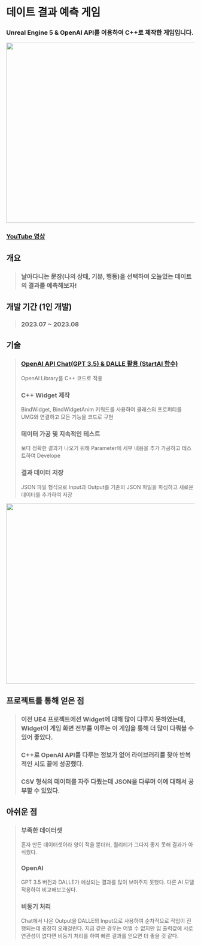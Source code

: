 # 데이트 결과 예측 게임
### Unreal Engine 5 & OpenAI API를 이용하여 C++로 제작한 게임입니다.

<div>
  <img src="https://github.com/Chanwoongs/Date_Expecting_Game/assets/26241243/41fa0fd7-34bd-41ae-8bcc-3a330489643d" width="854" height="480"/>    
</div>

###  [YouTube 영상](https://www.youtube.com/watch?v=PemvBxw_p0o)

## 개요
> ### 날아다니는 문장(나의 상태, 기분, 행동)을 선택하여 오늘있는 데이트의 결과를 예측해보자!

## 개발 기간 (1인 개발)
> ### 2023.07 ~ 2023.08

## 기술
> ### [OpenAI API Chat(GPT 3.5) & DALLE 활용 (StartAI 함수)](https://github.com/Chanwoongs/Date_Expecting_Game/blob/main/Source/CGameMode.cpp)
> OpenAI Library를 C++ 코드로 적용
> ### C++ Widget 제작
> BindWidget, BindWidgetAnim 키워드를 사용하여 클래스의 프로퍼티를 UMG와 연결하고 모든 기능을 코드로 구현
> ### 데이터 가공 및 지속적인 테스트
> 보다 정확한 결과가 나오기 위해 Parameter에 세부 내용을 추가 가공하고 테스트하여 Develope
> ### 결과 데이터 저장
> JSON 파일 형식으로 Input과 Output를 기존의 JSON 파일을 파싱하고 새로운 데이터를 추가하여 저장
<div>
  <img src="https://github.com/Chanwoongs/Date_Expecting_Game/assets/26241243/41cf7288-48cf-4c54-8660-4764f6fc8633" width="854" height="480"/>    
</div>

## 프로젝트를 통해 얻은 점
> ### 이전 UE4 프로젝트에선 Widget에 대해 많이 다루지 못하였는데, Widget이 게임 화면 전부를 이루는 이 게임을 통해 더 많이 다뤄볼 수 있어 좋았다.
> ### C++로 OpenAI API를 다루는 정보가 없어 라이브러리를 찾아 반복적인 시도 끝에 성공했다.
> ### CSV 형식의 데이터를 자주 다뤘는데 JSON을 다루며 이에 대해서 공부할 수 있었다.

## 아쉬운 점
> ### 부족한 데이터셋
> 혼자 만든 데이터셋이라 양이 적을 뿐더러, 퀄리티가 그다지 좋지 못해 결과가 아쉬웠다.
> ### OpenAI
> GPT 3.5 버전과 DALLE가 예상되는 결과를 많이 보여주지 못했다. 다른 AI 모델 적용하여 비교해보고싶다.
> ### 비동기 처리
> Chat에서 나온 Output을 DALLE의 Input으로 사용하여 순차적으로 작업이 진행되는데 굉장히 오래걸린다.
> 지금 같은 경우는 어쩔 수 없지만 입 출력값에 서로 연관성이 없다면 비동기 처리를 하여 빠른 결과를 얻으면 더 좋을 것 같다.

